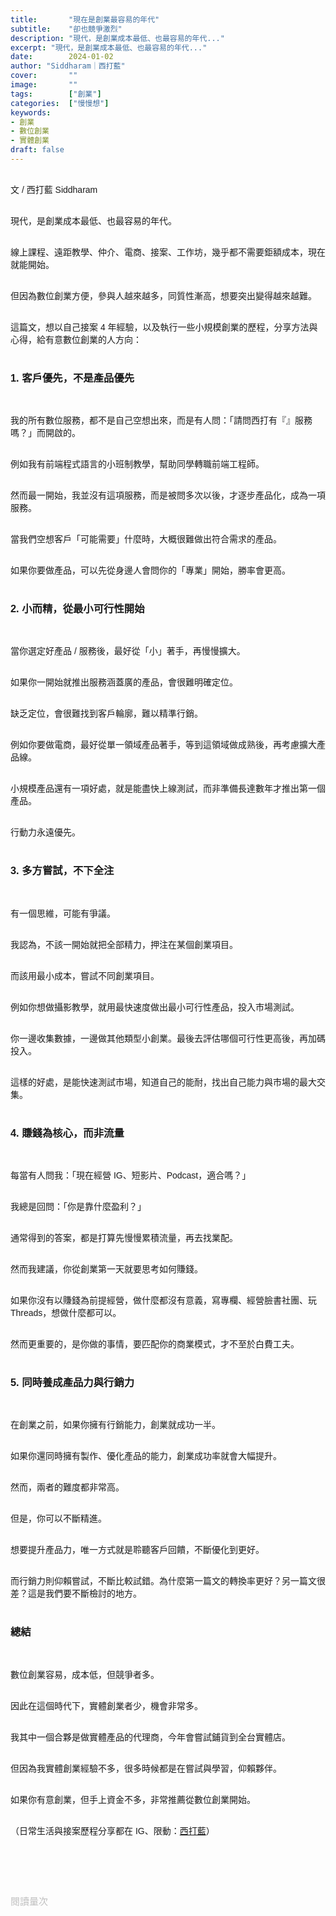 ```yaml
---
title:       "現在是創業最容易的年代"
subtitle:    "卻也競爭激烈"
description: "現代，是創業成本最低、也最容易的年代..."
excerpt: "現代，是創業成本最低、也最容易的年代..."
date:        2024-01-02
author: "Siddharam｜西打藍"
cover:       ""
image:       ""
tags:        ["創業"]
categories:  ["慢慢想"]
keywords:
- 創業
- 數位創業
- 實體創業
draft: false
---
```


<article style="font-family: 'Noto Sans TC', '微軟正黑體', sans-serif; font-weight: 300;">

<br>文 / 西打藍 Siddharam<br><br>

現代，是創業成本最低、也最容易的年代。<br><br>

線上課程、遠距教學、仲介、電商、接案、工作坊，幾乎都不需要鉅額成本，現在就能開始。<br><br>

但因為數位創業方便，參與人越來越多，同質性漸高，想要突出變得越來越難。<br><br>

這篇文，想以自己接案 4 年經驗，以及執行一些小規模創業的歷程，分享方法與心得，給有意數位創業的人方向：<br><br>


<h3 class="article-h1-color">1. 客戶優先，不是產品優先</h3><br>

我的所有數位服務，都不是自己空想出來，而是有人問：「請問西打有『』服務嗎？」而開啟的。<br><br>

例如我有前端程式語言的小班制教學，幫助同學轉職前端工程師。<br><br>

然而最一開始，我並沒有這項服務，而是被問多次以後，才逐步產品化，成為一項服務。<br><br>

當我們空想客戶「可能需要」什麼時，大概很難做出符合需求的產品。<br><br>

如果你要做產品，可以先從身邊人會問你的「專業」開始，勝率會更高。<br><br>


<h3 class="article-h1-color">2. 小而精，從最小可行性開始</h3><br>

當你選定好產品 / 服務後，最好從「小」著手，再慢慢擴大。<br><br>

如果你一開始就推出服務涵蓋廣的產品，會很難明確定位。<br><br>

缺乏定位，會很難找到客戶輪廓，難以精準行銷。<br><br>

例如你要做電商，最好從單一領域產品著手，等到這領域做成熟後，再考慮擴大產品線。<br><br>

小規模產品還有一項好處，就是能盡快上線測試，而非準備長達數年才推出第一個產品。<br><br>

行動力永遠優先。<br><br>


<h3 class="article-h1-color">3. 多方嘗試，不下全注</h3><br>

有一個思維，可能有爭議。<br><br>

我認為，不該一開始就把全部精力，押注在某個創業項目。<br><br>

而該用最小成本，嘗試不同創業項目。<br><br>

例如你想做攝影教學，就用最快速度做出最小可行性產品，投入市場測試。<br><br>

你一邊收集數據，一邊做其他類型小創業。最後去評估哪個可行性更高後，再加碼投入。<br><br>

這樣的好處，是能快速測試市場，知道自己的能耐，找出自己能力與市場的最大交集。<br><br>


<h3 class="article-h1-color">4. 賺錢為核心，而非流量</h3><br>

每當有人問我：「現在經營 IG、短影片、Podcast，適合嗎？」<br><br>

我總是回問：「你是靠什麼盈利？」<br><br>

通常得到的答案，都是打算先慢慢累積流量，再去找業配。<br><br>

然而我建議，你從創業第一天就要思考如何賺錢。<br><br>

如果你沒有以賺錢為前提經營，做什麼都沒有意義，寫專欄、經營臉書社團、玩 Threads，想做什麼都可以。<br><br>

然而更重要的，是你做的事情，要匹配你的商業模式，才不至於白費工夫。<br><br>


<h3 class="article-h1-color">5. 同時養成產品力與行銷力</h3><br>

在創業之前，如果你擁有行銷能力，創業就成功一半。<br><br>

如果你還同時擁有製作、優化產品的能力，創業成功率就會大幅提升。<br><br>

然而，兩者的難度都非常高。<br><br>

但是，你可以不斷精進。<br><br>

想要提升產品力，唯一方式就是聆聽客戶回饋，不斷優化到更好。<br><br>

而行銷力則仰賴嘗試，不斷比較試錯。為什麼第一篇文的轉換率更好？另一篇文很差？這是我們要不斷檢討的地方。<br><br>


<h3 class="article-h1-color">總結</h3><br>

數位創業容易，成本低，但競爭者多。<br><br>

因此在這個時代下，實體創業者少，機會非常多。<br><br>

我其中一個合夥是做實體產品的代理商，今年會嘗試鋪貨到全台實體店。<br><br>

但因為我實體創業經驗不多，很多時候都是在嘗試與學習，仰賴夥伴。<br><br>

如果你有意創業，但手上資金不多，非常推薦從數位創業開始。<br><br>



<!-- 
<!-- 案例 > 證明案例 > 壞處 > 怎麼改變（列步驟） > 結語總結金句 -->


（日常生活與接案歷程分享都在 IG、限動：<a href="https://www.instagram.com/sidd.blue/" target="_blank">西打藍</a>）<br><br>

<!-- <h3 class="article-h1-color"></h3><br> -->





<br><br><br>

</article>

<div style="color: #bfbfbf; font-size: 15px;" id="busuanzi_container_page_pv">
  閱讀量<span id="busuanzi_value_page_pv"></span>次
</div>

<script src="../../js/post.js"></script>
